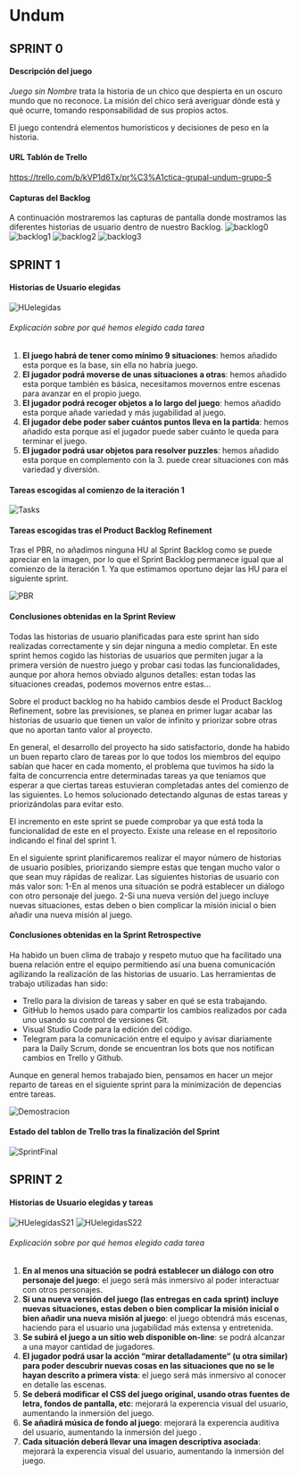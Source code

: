 # Undum



## SPRINT 0

#### Descripción del juego

*Juego sin Nombre* trata la historia de un chico que despierta en un oscuro mundo que no reconoce. La misión del chico será averiguar dónde está y qué ocurre, tomando responsabilidad de sus propios actos. 

El juego contendrá elementos humorísticos y decisiones de peso en la historia.



#### URL Tablón de Trello

https://trello.com/b/kVP1d6Tx/pr%C3%A1ctica-grupal-undum-grupo-5


#### Capturas del Backlog

A continuación mostraremos las capturas de pantalla donde mostramos las diferentes historias de usuario dentro de nuestro Backlog.
![backlog0](https://github.com/UJA-Desarrollo-Agil/dagil-2021-pr3-grupo-albertojuanjojaviadrian/blob/master/img/trello0.PNG)
![backlog1](https://github.com/UJA-Desarrollo-Agil/dagil-2021-pr3-grupo-albertojuanjojaviadrian/blob/master/img/trello1.PNG)
![backlog2](https://github.com/UJA-Desarrollo-Agil/dagil-2021-pr3-grupo-albertojuanjojaviadrian/blob/master/img/trello2.PNG)
![backlog3](https://github.com/UJA-Desarrollo-Agil/dagil-2021-pr3-grupo-albertojuanjojaviadrian/blob/master/img/trello3.PNG)



## SPRINT 1

#### Historias de Usuario elegidas

![HUelegidas](https://github.com/UJA-Desarrollo-Agil/dagil-2021-pr3-grupo-albertojuanjojaviadrian/blob/master/img/HUelegidas.png)



###### Explicación sobre por qué hemos elegido cada tarea

1. **El juego habrá de tener como mínimo 9 situaciones**: hemos añadido esta porque es la base, sin ella no habría juego.
2. **El jugador podrá moverse de unas situaciones a otras**: hemos añadido esta porque también es básica, necesitamos movernos entre escenas para avanzar en el propio juego.
3. **El jugador podrá recoger objetos a lo largo del juego**: hemos añadido esta porque añade variedad y más jugabilidad al juego.
4. **El jugador debe poder saber cuántos puntos lleva en la partida**: hemos añadido esta porque así el jugador puede saber cuánto le queda para terminar el juego.
5. **El jugador podrá usar objetos para resolver puzzles**: hemos añadido esta porque en complemento con la 3. puede crear situaciones con más variedad y diversión.



#### Tareas escogidas al comienzo de la iteración 1

![Tasks](https://github.com/UJA-Desarrollo-Agil/dagil-2021-pr3-grupo-albertojuanjojaviadrian/blob/master/img/Tasks.png)

#### Tareas escogidas tras el Product Backlog Refinement
Tras el PBR, no añadimos ninguna HU al Sprint Backlog como se puede apreciar en la imagen, por lo que el Sprint Backlog permanece igual que al comienzo de la iteración 1.
Ya que estimamos oportuno dejar las HU para el siguiente sprint.

![PBR](https://github.com/UJA-Desarrollo-Agil/dagil-2021-pr3-grupo-albertojuanjojaviadrian/blob/master/img/PBR.PNG)

#### Conclusiones obtenidas en la Sprint Review
Todas las historias de usuario planificadas para este sprint han sido realizadas correctamente y sin dejar ninguna a medio completar. En este sprint hemos cogido las historias de usuarios que permiten jugar a la primera versión de nuestro juego y probar casi todas las funcionalidades, aunque por ahora hemos obviado algunos detalles: estan todas las situaciones creadas, podemos movernos entre estas...

Sobre el product backlog no ha habido cambios desde el Product Backlog Refinement, sobre las previsiones, se planea en primer lugar acabar las historias de usuario que tienen un valor de infinito y priorizar sobre otras que no aportan tanto valor al proyecto.

En general, el desarrollo del proyecto ha sido satisfactorio, donde ha habido un buen reparto claro de tareas por lo que todos los miembros del equipo sabían que hacer en cada momento, el problema que tuvimos ha sido la falta de concurrencia entre determinadas tareas ya que teníamos que esperar a que ciertas tareas estuvieran completadas antes del comienzo de las siguientes. Lo hemos solucionado detectando algunas de estas tareas y priorizándolas para evitar esto.

El incremento en este sprint se puede comprobar ya que está toda la funcionalidad de este en el proyecto. Existe una release en el repositorio indicando el final del sprint 1.

En el siguiente sprint planificaremos realizar el mayor número de historias de usuario posibles, priorizando siempre estas que tengan mucho valor o que sean muy rápidas de realizar. Las siguientes historias de usuario con más valor son: 
1-En al menos una situación se podrá establecer un diálogo con otro personaje del juego. 
2-Si una nueva versión del juego incluye nuevas situaciones, estas deben o bien complicar la misión inicial o bien añadir una nueva misión al juego.

#### Conclusiones obtenidas en la Sprint Retrospective
Ha habido un buen clima de trabajo y respeto mutuo que ha facilitado una buena relación entre el equipo permitiendo así una buena comunicación agilizando la realización de las historias de usuario. Las herramientas de trabajo utilizadas han sido:
- Trello para la division de tareas y saber en qué se esta trabajando.
- GitHub lo hemos usado para compartir los cambios realizados por cada uno usando su control de versiones Git.
- Visual Studio Code para la edición del código.
- Telegram para la comunicación entre el equipo y avisar diariamente para la Daily Scrum, donde se encuentran los bots que nos notifican cambios en Trello y Github.

Aunque en general hemos trabajado bien, pensamos en hacer un mejor reparto de tareas en el siguiente sprint para la minimización de depencias entre tareas.

![Demostracion](https://github.com/UJA-Desarrollo-Agil/dagil-2021-pr3-grupo-albertojuanjojaviadrian/blob/master/img/Demostracion.PNG)

#### Estado del tablon de Trello tras la finalización del Sprint

![SprintFinal](https://github.com/UJA-Desarrollo-Agil/dagil-2021-pr3-grupo-albertojuanjojaviadrian/blob/master/img/SprintFinal.PNG)



## SPRINT 2

#### Historias de Usuario elegidas y tareas

![HUelegidasS21](https://github.com/UJA-Desarrollo-Agil/dagil-2021-pr3-grupo-albertojuanjojaviadrian/blob/master/img/sprint2historiasusuario1.png)
![HUelegidasS22](https://github.com/UJA-Desarrollo-Agil/dagil-2021-pr3-grupo-albertojuanjojaviadrian/blob/master/img/sprint2historiasusuario2.png)



###### Explicación sobre por qué hemos elegido cada tarea

1. **En al menos una situación se podrá establecer un diálogo con otro personaje del juego**: el juego será más inmersivo al poder interactuar con otros personajes.
2. **Si una nueva versión del juego (las entregas en cada sprint) incluye nuevas situaciones, estas deben o bien complicar la misión inicial o bien añadir una nueva misión al juego**: el juego obtendrá más escenas, haciendo para el usuario una jugabilidad más extensa y entretenida.
3. **Se subirá el juego a un sitio web disponible on-line**: se podrá alcanzar a una mayor cantidad de jugadores.
4. **El jugador podrá usar la acción “mirar detalladamente” (u otra similar) para poder descubrir nuevas cosas en las situaciones que no se le hayan descrito a primera vista**: el juego será más inmersivo al conocer en detalle las escenas.
5. **Se deberá modificar el CSS del juego original, usando otras fuentes de letra, fondos de pantalla, etc**: mejorará la experencia visual del usuario, aumentando la inmersión del juego.
6. **Se añadirá música de fondo al juego**: mejorará la experencia auditiva del usuario, aumentando la inmersión del juego .
7. **Cada situación deberá llevar una imagen descriptiva asociada**: mejorará la experencia visual del usuario, aumentando la inmersión del juego.


